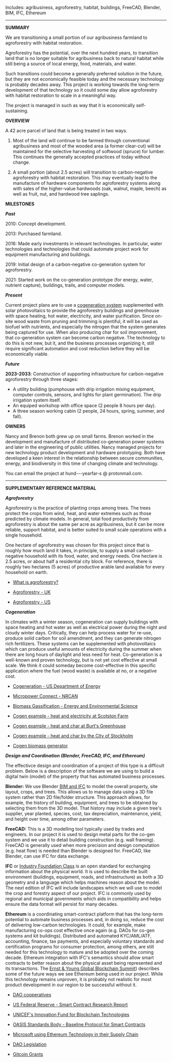 Includes: agribusiness, agroforestry, habitat, buildings, FreeCAD, Blender, BIM, IFC, Ethereum

---

**SUMMARY**

We are transitioning a small portion of our agribusiness farmland to agroforestry with habitat restoration.  

Agroforestry has the potential, over the next hundred years, to transition land that is no longer suitable for agribusiness back to natural habitat while still being a source of local energy, food, materials, and water. 

Such transitions could become a generally preferred solution in the future, but they are not  economically feasible today and the necessary technology is probably decades away.  This project is working towards the long-term development of that technology so it could some day allow agroforestry with habitat restoration to scale in a meaningful way.  

The project is managed in such as way that it is economically self-sustaining.

**OVERVIEW**

A 42 acre parcel of land that is being treated in two ways.

1) Most of the land will continue to be farmed through conventional agribusiness and most of the wooded area (a former clear-cut) will be maintained for the selective harvesting of softwood (spruce) for lumber.  This continues the generally accepted practices of today without change.

2) A small portion (about 2.5 acres) will transition to carbon-negative agroforestry with habitat restoration.  This may eventually lead to the manufacture of hardware components for agroforestry systems along with sales of the higher-value hardwoods (oak, walnut, maple, beech) as well as fruit, nut, and hardwood tree saplings.   
  

**MILESTONES**

***Past***

2010: Concept development.

2013: Purchased farmland.

2016: Made early investments in relevant technologies. In particular, water technologies and technologies that could automate project work for equipment manufacturing and buildings.

2019: Initial design of a carbon-negative co-generation system for agroforestry.

2021: Started work on the co-generation prototype (for energy, water, nutrient capture), buildings, trails, and computer models.

***Present***

Current project plans are to use a [cogeneration system](https://www.energy.gov/eere/amo/combined-heat-and-power-basics) supplemented with solar photovoltaics to provide the agroforestry buildings and  greenhouse with space heating, hot water, electricity, and water purification. Since on-site wood waste from pruning and trimming is plentiful, it will be used as biofuel with nutrients, and especially the nitrogen that the system generates being captured for use. When also producing char for soil improvement, that co-generation system can become carbon negative.  The technology to do this is not new, but it, and the business processes organizing it, still require significant automation and cost reduction before they will be economically viable.  

***Future***

**2023-2033**: Construction of supporting infrastructure for carbon-negative agroforestry through three stages:

- A utility building (pumphouse with drip irrigation mixing equipment, computer controls, sensors, and lights for plant germination).  The drip irrigation system itself.
- An equiped workshop with office space (2 people 8 hours per day).
- A three season working cabin (2 people, 24 hours, spring, summer, and fall).

**OWNERS**

Nancy and Brenon both grew up on small farms. Brenon worked in the development and manufacture of distributed co-generation power systems and later in the engineering of public utilities. Nancy managed projects for new technology product development and hardware prototyping. Both have developed a keen interest in the relationship between secure communities, energy, and biodiversity in this time of changing climate and technology.

You can email the project at hund---yearfar-s @ protonmail.com.

---

**SUPPLEMENTARY REFERENCE MATERIAL**

***Agroforestry***

Agroforestry is the practice of planting crops among trees. The trees protect the crops from wind, heat, and water extremes such as those predicted by climate models. In general, total food productivity from agroforestry is about the same per acre as agribusiness, but it can be more reliable, support habitat, and is better suited to small scale operations with a single household. 

One hectare of agroforestry was chosen for this project since that is roughly how much land it takes, in principle, to supply a small carbon-negative household with its food, water, and energy needs.  One hectare is 2.5 acres, or about half a residential city block.  For reference, there is roughly two hectares (5 acres) of productive arable land available for every household on earth.  

- [What is agroforestry?](https://www.aftaweb.org/)

- [Agroforestry - UK](https://www.agforward.eu/index.php/en/silvoarable-agroforestry-in-the-uk.html)

- [Agroforestry - US](https://www.fs.usda.gov/nac/about/why-agroforestry.php)

***Cogeneration***

In climates with a winter season, cogeneration can supply buildings with space heating and hot water as well as electrical power during the night and cloudy winter days.  Critically, they can help process water for re-use, produce solid carbon for soil amendment, and they can generate nitrogen rich fertilizers.  These systems can be supplemented with photovoltaics which can produce useful amounts of electricity during the summer when there are long hours of daylight and less need for heat.  Co-generation is a well-known and proven technology, but is not yet cost effective at small scale.  We think it could someday become cost-effective in this specific application where the fuel (wood waste) is available at no, or a negative cost.  

- [Cogeneration - US Department of Energy](https://www.energy.gov/eere/amo/combined-heat-and-power-basics)

- [Micropower Connect - NRCAN](https://www.nrcan.gc.ca/sites/www.nrcan.gc.ca/files/canmetenergy/files/pubs/2006-073_%2528TR%2529_411-INTERC_Connecting_MicroPower_to_the_Grid_2nd_Edition.pdf)

- [Biomass Gassification - Energy and Environmental Science](https://pubs.rsc.org/en/content/articlepdf/2016/ee/c6ee00935b)

- [Cogen example - heat and electricity at Scotston Farm](https://www.youtube.com/watch?v=i9xmWJ4hAGs)

- [Cogen example - heat and char at Burt's Greenhouse](https://biochar-international.org/burtsgreenhouse/)

- [Cogen example - heat and char by the City of Stockholm](https://www.stockholmvattenochavfall.se/en/current-projects/development/biochar/#!/about-the-biochar-project)

- [Cogen biomass generator](https://www.allpowerlabs.com/products/product-overview)

***Design and Coordination (Blender, FreeCAD, IFC, and Ethereum)***

The effectivce design and coordination of a project of this type is a difficult problem.  Below is a description of the software we are using to build a digital twin (model) of the property that has automated business processes.

**Blender:**  We use Blender [BIM and IFC](https://blenderbim.org/search-ifc-class.html) to model the overall property, site layout, crops, and trees.   This allows us to manage data using a 3D file system rather than 2D file/folder structure.  This approach allows, for example, the history of building, equipment, and trees to be obtained by selecting them from the 3D model.  That history may include a given tree's supplier, year planted, species, cost, tax depreciation, maintenance, yield, and height over time, among other parameters.  

**FreeCAD:**  This is a 3D modelling tool typically used by trades and engineers.   In our project it is used to design metal parts for the co-gen system and we use it to detail building construction (e.g. wall framing).  FreeCAD is generally used when more precision and design computation (e.g. heat flow) is needed than Blender is designed for.  FreeCAD, like Blender, can use IFC for data exchange. 

**IFC** or [Industry Foundation Class](https://www.buildingsmart.org/standards/bsi-standards/industry-foundation-classes/)  is an open standard for exchanging information about the physical world.  It is used to describe the built environment (buildings, equipment, roads, and infrastructure) as both a 3D geometry and a language which helps machines reason about the model.  The next edition of IFC will include landscapes which we will use to model the crop and forestry aspect of our project.  IFC is commonly used by regional and municipal governments which aids in compatibility and helps ensure the data format will persist for many decades.    

**Ethereum** is a coordinating smart-contract platform that has the long-term potential to automate business processes and, in doing so, reduce the cost of delivering low-carbon technologies.  It could, for example, make manufacturing co-ops cost effective once again (e.g. DAOs for co-gen systems and kit buildings).  Distributed and automated KYC/AML/ATF, accounting, finance, tax payments, and especially voluntary standards and certification programs for consumer protection, among others, are still needed for this technology to mature and be adopted over the coming decade.  Ethereum integration with IFC's semantics should allow smart contracts to better reason about the physical asset being represented and its transactions.   The [Ernst & Young Global Blockchain Summit](https://pub.ey.com/public/2021/2112/2112-3933703/blockchain-summit-2022/index.html#events)) describes some of the future ways we see Ethereum being used in our project.  While this technology remains unproven, it is probably not realistic for most product development in our region to be successful without it. 


- [DAO cooperatives](https://medium.com/nexus-mutual/digital-cooperatives-are-the-future-2b0772c1e03a)

- [US Federal Reserve - Smart Contract Research Report](https://research.stlouisfed.org/publications/review/2021/02/05/decentralized-finance-on-blockchain-and-smart-contract-based-financial-markets)

- [UNICEF's Innovation Fund for Blockchain Technologies](https://www.unicef.org/innovation/stories/Fundblockchain6months)

- [OASIS Standards Body - Baseline Protocol for Smart Contracts](https://docs.baseline-protocol.org/baseline-protocol/architecture)

- [Microsoft using Ethereum Technology in their Supply Chain](https://cloudblogs.microsoft.com/industry-blog/manufacturing/2020/12/17/improve-supply-chain-resiliency-traceability-and-predictability-with-blockchain/)

- [DAO Legislation](https://www.wyoleg.gov/Legislation/2021/SF0038#-408)

- [Gitcoin Grants](https://gitcoin.co/blog/gitcoin-grants/)


